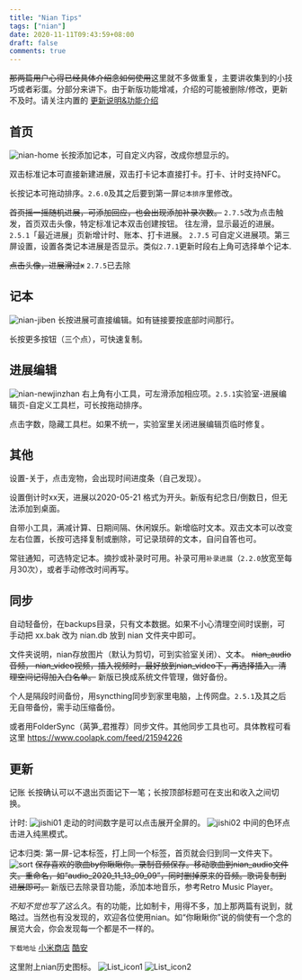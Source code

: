 ```yaml
---
title: "Nian Tips"
tags: ["nian"]
date: 2020-11-11T09:43:59+08:00
draft: false
comments: true
---
```

  ~~那两篇用户心得已经具体介绍念如何使用~~这里就不多做重复，主要讲收集到的小技巧或者彩蛋。分部分来讲下。由于新版功能增减，介绍的可能被删除/修改，更新不及时。请关注内置的           [更新说明&功能介绍](https://docs.qq.com/doc/DZkVOelRPbkhUZHJB)   

## 首页
![nian-home](nian-home.jpg)
长按添加记本，可自定义内容，改成你想显示的。

双击标准记本可直接新建进展，双击打卡记本直接打卡。打卡、计时支持NFC。

长按记本可拖动排序。`2.6.0`及其之后要到第一屏`记本排序`里修改。

~~首页摇一摇随机进展，可添加回应，也会出现添加补录次数。~~ `2.7.5`改为点击触发，首页双击头像，特定标准记本双击创建按钮。 往左滑，显示最近的进展。`2.5.1`「最近进展」页新增计时、账本、打卡进展。 `2.7.5` 可自定义进展项。第三屏设置，设置各类记本进展是否显示。类似`2.7.1`更新时段右上角可选择单个记本.

~~点击头像，进展滑过x~~ `2.7.5`已去除

## 记本
![nian-jiben](nian-jiben.jpg)
长按进展可直接编辑。如有链接要按底部时间那行。

长按更多按钮（三个点），可快速复制。

## 进展编辑
![nian-newjinzhan](nian-newjinzhan.jpg)
右上角有小工具，可左滑添加相应项。`2.5.1`实验室-进展编辑页-自定义工具栏，可长按拖动排序。

点击字数，隐藏工具栏。如果不统一，实验室里关闭进展编辑页临时修复。

## 其他
设置-关于，点击宠物，会出现时间进度条（自己发现）。

设置倒计时xx天，进展以2020-05-21 格式为开头。新版有纪念日/倒数日，但无法添加到桌面。

自带小工具，满减计算、日期间隔、休闲娱乐。新增临时文本。双击文本可以改变左右位置，长按可选择复制或删除，可记录琐碎的文本，自问自答也可。

常驻通知，可选特定记本。摘抄或补录时可用。补录可用`补录进展`（`2.2.0`放宽至每月30次），或者手动修改时间再写。

## 同步
自动轻备份，在backups目录，只有文本数据。如果不小心清理空间时误删，可手动把 xx.bak 改为 nian.db 放到 nian 文件夹中即可。

文件夹说明，nian存放图片（默认为剪切，可到实验室关闭）、文本。 ~~nian_audio音频， nian_video视频，插入视频时，最好放到nian_video下，再选择插入。清理空间记得加入白名单。~~ 新版已换成系统文件管理，做好备份。

个人是隔段时间备份，用syncthing同步到家里电脑，上传网盘。`2.5.1`及其之后无自带备份，需手动压缩备份。

或者用FolderSync（莴笋_君推荐）同步文件。其他同步工具也可。具体教程可看这里 https://www.coolapk.com/feed/21594226  

##  更新
记账 长按确认可以不退出页面记下一笔；长按顶部标题可在支出和收入之间切换。

计时:
![jishi01](jishi01.png)
走动的时间数字是可以点击展开全屏的。
![jishi02](jishi02.png)
中间的色环点击进入纯黑模式。

记本归类:  第一屏-记本标签，打上同一个标签，首页就会归到同一文件夹下。
![sort](sort.png)
~~保存喜欢的歌曲by你瞅瞅你。录制音频保存。移动歌曲到nian_audio文件夹。重命名，如“audio_2020_11_13_09_09”，同时删掉原来的音频。歌词复制到进展即可。~~ 新版已去除录音功能，添加本地音乐，参考Retro Music Player。


*不知不觉也写了这么久*。有的功能，比如制卡，用得不多，加上那两篇有说到，就略过。当然也有没发现的，欢迎各位使用nian。如“你瞅瞅你”说的倘使有一个念的展览大会，你会发现每一个都是不一样的。

`下载地址`  [小米商店](https://app.mi.com/details?id=sa.nian.so&ref=search)  [酷安](https://www.coolapk.com/apk/sa.nian.so) 

这里附上nian历史图标。
![List_icon1](List_icon1.png)
![List_icon2](List_icon2.png)









  


